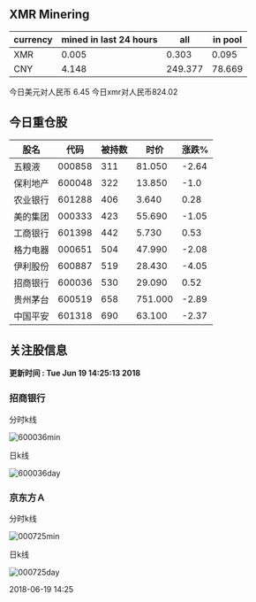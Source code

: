## XMR Minering

|currency|mined in last 24 hours|all|in pool|
|---|---|---|---|
|XMR|0.005|0.303|0.095|
|CNY|4.148|249.377|78.669|

今日美元对人民币 6.45	今日xmr对人民币824.02


## 今日重仓股 

|股名|代码|被持数|时价|涨跌%|
|---|---|---|---|---|
|五粮液|000858|311|81.050|-2.64|
|保利地产|600048|322|13.850|-1.0|
|农业银行|601288|406|3.640|0.28|
|美的集团|000333|423|55.690|-1.05|
|工商银行|601398|442|5.730|0.53|
|格力电器|000651|504|47.990|-2.08|
|伊利股份|600887|519|28.430|-4.05|
|招商银行|600036|530|29.090|0.52|
|贵州茅台|600519|658|751.000|-2.89|
|中国平安|601318|690|63.100|-2.37|

## 关注股信息
**更新时间 : Tue Jun 19 14:25:13 2018**
### 招商银行 
分时k线

![600036min](http://image.sinajs.cn/newchart/min/n/sh600036.gif)

日k线

![600036day](http://image.sinajs.cn/newchart/daily/n/sh600036.gif)

### 京东方Ａ 
分时k线

![000725min](http://image.sinajs.cn/newchart/min/n/sz000725.gif)

日k线

![000725day](http://image.sinajs.cn/newchart/daily/n/sz000725.gif)

2018-06-19 14:25